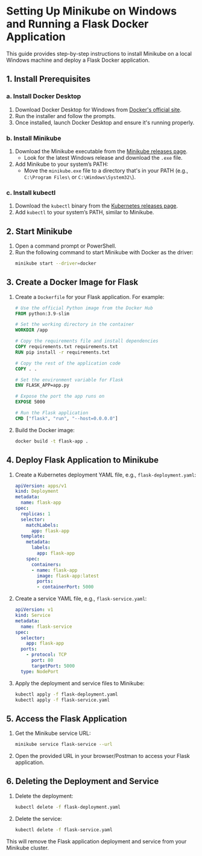 
# Setting Up Minikube on Windows and Running a Flask Docker Application

This guide provides step-by-step instructions to install Minikube on a local Windows machine and deploy a Flask Docker application.

## 1. Install Prerequisites

### a. Install Docker Desktop

1. Download Docker Desktop for Windows from [Docker's official site](https://www.docker.com/products/docker-desktop).
2. Run the installer and follow the prompts.
3. Once installed, launch Docker Desktop and ensure it's running properly.

### b. Install Minikube

1. Download the Minikube executable from the [Minikube releases page](https://github.com/kubernetes/minikube/releases).
   - Look for the latest Windows release and download the `.exe` file.
2. Add Minikube to your system’s PATH:
   - Move the `minikube.exe` file to a directory that's in your PATH (e.g., `C:\Program Files\` or `C:\Windows\System32\`).

### c. Install kubectl

1. Download the `kubectl` binary from the [Kubernetes releases page](https://kubernetes.io/docs/tasks/tools/install-kubectl/).
2. Add `kubectl` to your system’s PATH, similar to Minikube.

## 2. Start Minikube

1. Open a command prompt or PowerShell.
2. Run the following command to start Minikube with Docker as the driver:
   ```sh
   minikube start --driver=docker
   ```

## 3. Create a Docker Image for Flask

1. Create a `Dockerfile` for your Flask application. For example:
   ```Dockerfile
   # Use the official Python image from the Docker Hub
   FROM python:3.9-slim

   # Set the working directory in the container
   WORKDIR /app

   # Copy the requirements file and install dependencies
   COPY requirements.txt requirements.txt
   RUN pip install -r requirements.txt

   # Copy the rest of the application code
   COPY . .

   # Set the environment variable for Flask
   ENV FLASK_APP=app.py

   # Expose the port the app runs on
   EXPOSE 5000

   # Run the Flask application
   CMD ["flask", "run", "--host=0.0.0.0"]
   ```

2. Build the Docker image:
   ```sh
   docker build -t flask-app .
   ```

## 4. Deploy Flask Application to Minikube

1. Create a Kubernetes deployment YAML file, e.g., `flask-deployment.yaml`:
   ```yaml
   apiVersion: apps/v1
   kind: Deployment
   metadata:
     name: flask-app
   spec:
     replicas: 1
     selector:
       matchLabels:
         app: flask-app
     template:
       metadata:
         labels:
           app: flask-app
       spec:
         containers:
         - name: flask-app
           image: flask-app:latest
           ports:
           - containerPort: 5000
   ```

2. Create a service YAML file, e.g., `flask-service.yaml`:
   ```yaml
   apiVersion: v1
   kind: Service
   metadata:
     name: flask-service
   spec:
     selector:
       app: flask-app
     ports:
       - protocol: TCP
         port: 80
         targetPort: 5000
     type: NodePort
   ```

3. Apply the deployment and service files to Minikube:
   ```sh
   kubectl apply -f flask-deployment.yaml
   kubectl apply -f flask-service.yaml
   ```

## 5. Access the Flask Application

1. Get the Minikube service URL:
   ```sh
   minikube service flask-service --url
   ```

2. Open the provided URL in your browser/Postman to access your Flask application.



## 6. Deleting the Deployment and Service

1. Delete the deployment:
   ```sh
   kubectl delete -f flask-deployment.yaml
   ```

2. Delete the service:
   ```sh
   kubectl delete -f flask-service.yaml
   ```

This will remove the Flask application deployment and service from your Minikube cluster.

